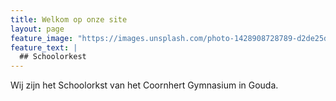 ```yaml
---
title: Welkom op onze site
layout: page
feature_image: "https://images.unsplash.com/photo-1428908728789-d2de25dbd4e2?ixlib=rb-1.2.1&ixid=eyJhcHBfaWQiOjEyMDd9&auto=format&fit=crop&w=750&q=80"
feature_text: |
  ## Schoolorkest
---
```


Wij zijn het Schoolorkst van het Coornhert Gymnasium in Gouda.


